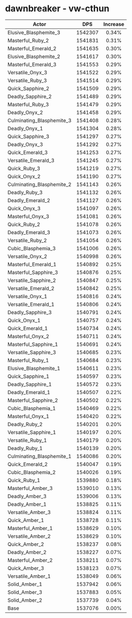 # dawnbreaker - vw-cthun
| Actor | DPS | Increase |
|---|:---:|:---:|
|Elusive_Blasphemite_3|1542307|0.34%|
|Masterful_Ruby_2|1541831|0.31%|
|Masterful_Emerald_2|1541635|0.30%|
|Elusive_Blasphemite_2|1541617|0.30%|
|Masterful_Emerald_3|1541553|0.29%|
|Versatile_Onyx_3|1541522|0.29%|
|Versatile_Ruby_3|1541514|0.29%|
|Quick_Sapphire_2|1541509|0.29%|
|Deadly_Sapphire_2|1541489|0.29%|
|Masterful_Ruby_3|1541479|0.29%|
|Deadly_Onyx_2|1541458|0.29%|
|Culminating_Blasphemite_3|1541408|0.28%|
|Deadly_Onyx_1|1541304|0.28%|
|Quick_Sapphire_3|1541297|0.27%|
|Deadly_Onyx_3|1541292|0.27%|
|Quick_Emerald_3|1541253|0.27%|
|Versatile_Emerald_3|1541245|0.27%|
|Quick_Ruby_3|1541219|0.27%|
|Quick_Onyx_2|1541190|0.27%|
|Culminating_Blasphemite_2|1541143|0.26%|
|Deadly_Ruby_3|1541132|0.26%|
|Deadly_Emerald_2|1541127|0.26%|
|Quick_Onyx_3|1541097|0.26%|
|Masterful_Onyx_3|1541081|0.26%|
|Quick_Ruby_2|1541078|0.26%|
|Deadly_Emerald_3|1541073|0.26%|
|Versatile_Ruby_2|1541054|0.26%|
|Cubic_Blasphemia_3|1541006|0.26%|
|Versatile_Onyx_2|1540998|0.26%|
|Masterful_Emerald_1|1540892|0.25%|
|Masterful_Sapphire_3|1540876|0.25%|
|Versatile_Sapphire_2|1540847|0.25%|
|Versatile_Emerald_2|1540842|0.25%|
|Versatile_Onyx_1|1540816|0.24%|
|Versatile_Emerald_1|1540806|0.24%|
|Deadly_Sapphire_3|1540791|0.24%|
|Quick_Onyx_1|1540757|0.24%|
|Quick_Emerald_1|1540734|0.24%|
|Masterful_Onyx_2|1540711|0.24%|
|Masterful_Sapphire_1|1540691|0.24%|
|Versatile_Sapphire_3|1540685|0.23%|
|Masterful_Ruby_1|1540684|0.23%|
|Elusive_Blasphemite_1|1540611|0.23%|
|Quick_Sapphire_1|1540597|0.23%|
|Deadly_Sapphire_1|1540572|0.23%|
|Deadly_Emerald_1|1540507|0.22%|
|Masterful_Sapphire_2|1540502|0.22%|
|Cubic_Blasphemia_1|1540469|0.22%|
|Masterful_Onyx_1|1540420|0.22%|
|Deadly_Ruby_2|1540201|0.20%|
|Versatile_Sapphire_1|1540197|0.20%|
|Versatile_Ruby_1|1540179|0.20%|
|Deadly_Ruby_1|1540139|0.20%|
|Culminating_Blasphemite_1|1540086|0.20%|
|Quick_Emerald_2|1540047|0.19%|
|Cubic_Blasphemia_2|1540026|0.19%|
|Quick_Ruby_1|1539880|0.18%|
|Masterful_Amber_3|1539010|0.13%|
|Deadly_Amber_3|1539006|0.13%|
|Deadly_Amber_1|1538825|0.11%|
|Versatile_Amber_3|1538824|0.11%|
|Quick_Amber_1|1538728|0.11%|
|Masterful_Amber_1|1538629|0.10%|
|Versatile_Amber_2|1538629|0.10%|
|Quick_Amber_2|1538237|0.08%|
|Deadly_Amber_2|1538227|0.07%|
|Masterful_Amber_2|1538211|0.07%|
|Quick_Amber_3|1538123|0.07%|
|Versatile_Amber_1|1538049|0.06%|
|Solid_Amber_1|1537942|0.06%|
|Solid_Amber_3|1537883|0.05%|
|Solid_Amber_2|1537739|0.04%|
|Base|1537076|0.00%|
